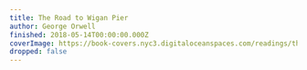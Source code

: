 ```yaml
---
title: The Road to Wigan Pier
author: George Orwell
finished: 2018-05-14T00:00:00.000Z
coverImage: https://book-covers.nyc3.digitaloceanspaces.com/readings/the-road-to-wigan-pier-01.jpg
dropped: false
---
```


